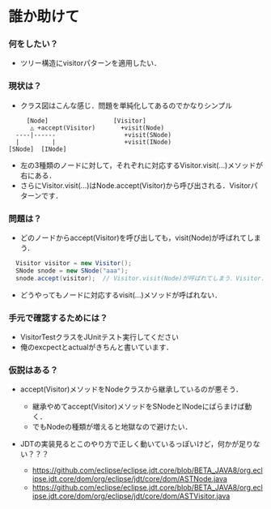 # 誰か助けて

### 何をしたい？
- ツリー構造にvisitorパターンを適用したい．

### 現状は？
- クラス図はこんな感じ．問題を単純化してあるのでかなりシンプル
```
     [Node]                  [Visitor]
      △ +accept(Visitor)       +visit(Node)
  ----|------                   +visit(SNode)
  |         |                   +visit(INode)
[SNode]  [INode]    
```

- 左の3種類のノードに対して，それぞれに対応するVisitor.visit(...)メソッドが右にある．
- さらにVisitor.visit(...)はNode.accept(Visitor)から呼び出される．Visitorパターンです．

### 問題は？
- どのノードからaccept(Visitor)を呼び出しても，visit(Node)が呼ばれてしまう．
```java
  Visitor visitor = new Visitor();
  SNode snode = new SNode("aaa");
  snode.accept(visitor);  // Visitor.visit(Node)が呼ばれてしまう．Visitor.visit(SNode)が期待．
```
- どうやってもノードに対応するvisit(...)メソッドが呼ばれない．

### 手元で確認するためには？
- VisitorTestクラスをJUnitテスト実行してください
- 俺のexcpectとactualがきちんと書いています．

### 仮説はある？
- accept(Visitor)メソッドをNodeクラスから継承しているのが悪そう．
  - 継承やめてaccept(Visitor)メソッドをSNodeとINodeにばらまけば動く．
  - でもNodeの種類が増えると地獄なので避けたい．

- JDTの実装見るとこのやり方で正しく動いているっぽいけど，何かが足りない？？？
  - https://github.com/eclipse/eclipse.jdt.core/blob/BETA_JAVA8/org.eclipse.jdt.core/dom/org/eclipse/jdt/core/dom/ASTNode.java
  - https://github.com/eclipse/eclipse.jdt.core/blob/BETA_JAVA8/org.eclipse.jdt.core/dom/org/eclipse/jdt/core/dom/ASTVisitor.java

